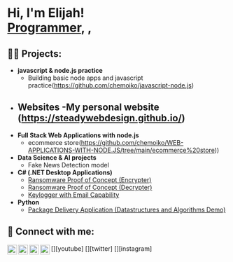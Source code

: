 <h1>Hi, I'm Elijah! <br/><a href="https://github.com/joshmadakor1">Programmer</a>, <a href="https://www.linkedin.com/in/joshmadakor/"></a>, <a href="https://www.youtube.com/c/joshmadakor"></a></h1>

<h2>👨‍💻 Projects:</h2>

- <b>javascript & node.js practice </b>
  - Building basic node apps and javascript practice(https://github.com/chemoiko/javascript-node.js)
- <b>Websites</b>
  -My personal website (https://steadywebdesign.github.io/)
  -
- <b>Full Stack Web Applications with node.js </b>
  - ecommerce store(https://github.com/chemoiko/WEB-APPLICATIONS-WITH-NODE.JS/tree/main/ecommerce%20store)) 
- <b>Data Science & AI projects</b>
  - Fake News Detection model 
- <b>C# (.NET Desktop Applications)</b>
  - [Ransomware Proof of Concept (Encrypter)](https://github.com/joshmadakor1/EncrypterPOC)
  - [Ransomware Proof of Concept (Decrypter)](https://github.com/joshmadakor1/DecrypterPOC)
  - [Keylogger with Email Capability](https://github.com/joshmadakor1/Key-Logger-With-Email)
- <b>Python</b>
  - [Package Delivery Application (Datastructures and Algorithms Demo)](https://github.com/joshmadakor1/Package-Delivery-Pathfinding-Algorithm)


<h2> 🤳 Connect with me:</h2>

[<img align="left" alt="JoshMadakor | YouTube" width="22px" src="https://cdn.jsdelivr.net/npm/simple-icons@v3/icons/youtube.svg" />][youtube]
[<img align="left" alt="JoshMadakor | Twitter" width="22px" src="https://cdn.jsdelivr.net/npm/simple-icons@v3/icons/twitter.svg" />][twitter]
[<img align="left" alt="JoshMadakor | LinkedIn" width="22px" src="https://cdn.jsdelivr.net/npm/simple-icons@v3/icons/linkedin.svg" />][linkedin]
[<img align="left" alt="JoshMadakor | Instagram" width="22px" src="https://cdn.jsdelivr.net/npm/simple-icons@v3/icons/instagram.svg" />][instagram]


[linkedin]: https://linkedin.com/in/joshmadakor


